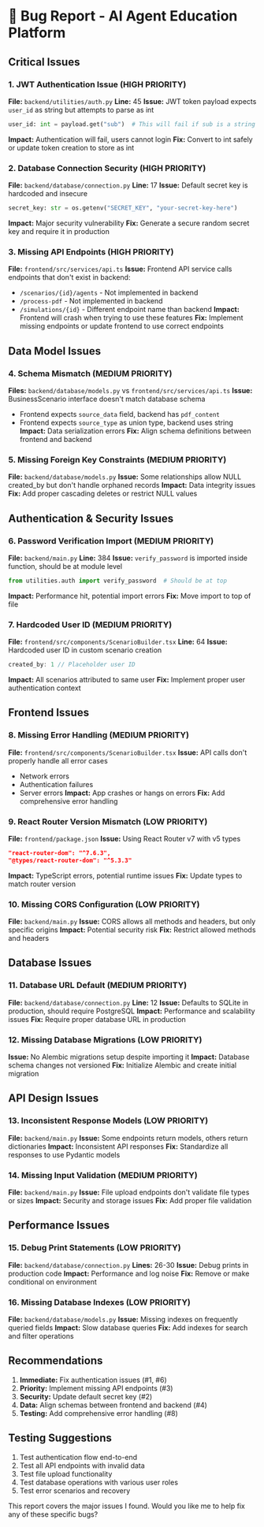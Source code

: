 # 🐛 Bug Report - AI Agent Education Platform

## Critical Issues

### 1. **JWT Authentication Issue** (HIGH PRIORITY)
**File:** `backend/utilities/auth.py`
**Line:** 45
**Issue:** JWT token payload expects `user_id` as string but attempts to parse as int
```python
user_id: int = payload.get("sub")  # This will fail if sub is a string
```
**Impact:** Authentication will fail, users cannot login
**Fix:** Convert to int safely or update token creation to store as int

### 2. **Database Connection Security** (HIGH PRIORITY)
**File:** `backend/database/connection.py`
**Line:** 17
**Issue:** Default secret key is hardcoded and insecure
```python
secret_key: str = os.getenv("SECRET_KEY", "your-secret-key-here")
```
**Impact:** Major security vulnerability
**Fix:** Generate a secure random secret key and require it in production

### 3. **Missing API Endpoints** (HIGH PRIORITY)
**File:** `frontend/src/services/api.ts`
**Issue:** Frontend API service calls endpoints that don't exist in backend:
- `/scenarios/{id}/agents` - Not implemented in backend
- `/process-pdf` - Not implemented in backend
- `/simulations/{id}` - Different endpoint name than backend
**Impact:** Frontend will crash when trying to use these features
**Fix:** Implement missing endpoints or update frontend to use correct endpoints

## Data Model Issues

### 4. **Schema Mismatch** (MEDIUM PRIORITY)
**Files:** `backend/database/models.py` vs `frontend/src/services/api.ts`
**Issue:** BusinessScenario interface doesn't match database schema
- Frontend expects `source_data` field, backend has `pdf_content`
- Frontend expects `source_type` as union type, backend uses string
**Impact:** Data serialization errors
**Fix:** Align schema definitions between frontend and backend

### 5. **Missing Foreign Key Constraints** (MEDIUM PRIORITY)
**File:** `backend/database/models.py`
**Issue:** Some relationships allow NULL created_by but don't handle orphaned records
**Impact:** Data integrity issues
**Fix:** Add proper cascading deletes or restrict NULL values

## Authentication & Security Issues

### 6. **Password Verification Import** (MEDIUM PRIORITY)
**File:** `backend/main.py`
**Line:** 384
**Issue:** `verify_password` is imported inside function, should be at module level
```python
from utilities.auth import verify_password  # Should be at top
```
**Impact:** Performance hit, potential import errors
**Fix:** Move import to top of file

### 7. **Hardcoded User ID** (MEDIUM PRIORITY)
**File:** `frontend/src/components/ScenarioBuilder.tsx`
**Line:** 64
**Issue:** Hardcoded user ID in custom scenario creation
```typescript
created_by: 1 // Placeholder user ID
```
**Impact:** All scenarios attributed to same user
**Fix:** Implement proper user authentication context

## Frontend Issues

### 8. **Missing Error Handling** (MEDIUM PRIORITY)
**File:** `frontend/src/components/ScenarioBuilder.tsx`
**Issue:** API calls don't properly handle all error cases
- Network errors
- Authentication failures
- Server errors
**Impact:** App crashes or hangs on errors
**Fix:** Add comprehensive error handling

### 9. **React Router Version Mismatch** (LOW PRIORITY)
**File:** `frontend/package.json`
**Issue:** Using React Router v7 with v5 types
```json
"react-router-dom": "^7.6.3",
"@types/react-router-dom": "^5.3.3"
```
**Impact:** TypeScript errors, potential runtime issues
**Fix:** Update types to match router version

### 10. **Missing CORS Configuration** (LOW PRIORITY)
**File:** `backend/main.py`
**Issue:** CORS allows all methods and headers, but only specific origins
**Impact:** Potential security risk
**Fix:** Restrict allowed methods and headers

## Database Issues

### 11. **Database URL Default** (MEDIUM PRIORITY)
**File:** `backend/database/connection.py`
**Line:** 12
**Issue:** Defaults to SQLite in production, should require PostgreSQL
**Impact:** Performance and scalability issues
**Fix:** Require proper database URL in production

### 12. **Missing Database Migrations** (LOW PRIORITY)
**Issue:** No Alembic migrations setup despite importing it
**Impact:** Database schema changes not versioned
**Fix:** Initialize Alembic and create initial migration

## API Design Issues

### 13. **Inconsistent Response Models** (LOW PRIORITY)
**File:** `backend/main.py`
**Issue:** Some endpoints return models, others return dictionaries
**Impact:** Inconsistent API responses
**Fix:** Standardize all responses to use Pydantic models

### 14. **Missing Input Validation** (MEDIUM PRIORITY)
**File:** `backend/main.py`
**Issue:** File upload endpoints don't validate file types or sizes
**Impact:** Security and storage issues
**Fix:** Add proper file validation

## Performance Issues

### 15. **Debug Print Statements** (LOW PRIORITY)
**File:** `backend/database/connection.py`
**Lines:** 26-30
**Issue:** Debug prints in production code
**Impact:** Performance and log noise
**Fix:** Remove or make conditional on environment

### 16. **Missing Database Indexes** (LOW PRIORITY)
**File:** `backend/database/models.py`
**Issue:** Missing indexes on frequently queried fields
**Impact:** Slow database queries
**Fix:** Add indexes for search and filter operations

## Recommendations

1. **Immediate:** Fix authentication issues (#1, #6)
2. **Priority:** Implement missing API endpoints (#3)
3. **Security:** Update default secret key (#2)
4. **Data:** Align schemas between frontend and backend (#4)
5. **Testing:** Add comprehensive error handling (#8)

## Testing Suggestions

1. Test authentication flow end-to-end
2. Test all API endpoints with invalid data
3. Test file upload functionality
4. Test database operations with various user roles
5. Test error scenarios and recovery

This report covers the major issues I found. Would you like me to help fix any of these specific bugs?